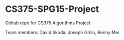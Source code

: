 # CS375-SPG15-Project
Github repo for CS375 Algorithms Project

Team members: David Skoda, Joseph Grillo, Benny Mei
